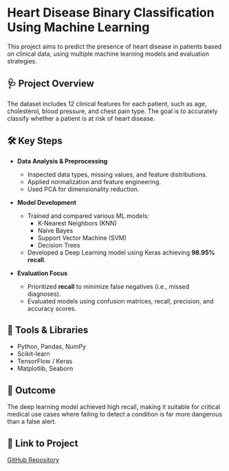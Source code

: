 # Heart Disease Binary Classification Using Machine Learning

This project aims to predict the presence of heart disease in patients based on clinical data, using multiple machine learning models and evaluation strategies.

## 🩺 Project Overview

The dataset includes 12 clinical features for each patient, such as age, cholesterol, blood pressure, and chest pain type. The goal is to accurately classify whether a patient is at risk of heart disease.

## 🛠️ Key Steps

- **Data Analysis & Preprocessing**
  - Inspected data types, missing values, and feature distributions.
  - Applied normalization and feature engineering.
  - Used PCA for dimensionality reduction.

- **Model Development**
  - Trained and compared various ML models:
    - K-Nearest Neighbors (KNN)
    - Naive Bayes
    - Support Vector Machine (SVM)
    - Decision Trees
  - Developed a Deep Learning model using Keras achieving **98.95% recall**.

- **Evaluation Focus**
  - Prioritized **recall** to minimize false negatives (i.e., missed diagnoses).
  - Evaluated models using confusion matrices, recall, precision, and accuracy scores.

## 📁 Tools & Libraries

- Python, Pandas, NumPy
- Scikit-learn
- TensorFlow / Keras
- Matplotlib, Seaborn

## 📌 Outcome

The deep learning model achieved high recall, making it suitable for critical medical use cases where failing to detect a condition is far more dangerous than a false alert.

## 📎 Link to Project

[GitHub Repository](https://github.com/JanaElgharib/Classifying-Heart-Diseases-using-Machine-Learning)

